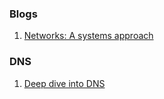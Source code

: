 ### Blogs
1. [Networks: A systems approach](https://book.systemsapproach.org/)

### DNS
1. [Deep dive into DNS](https://www.nslookup.io/learning/)

